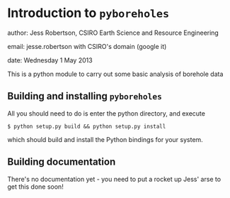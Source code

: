 Introduction to `pyboreholes`
==================================

author: Jess Robertson, CSIRO Earth Science and Resource Engineering

email: jesse.robertson with CSIRO's domain (google it)

date: Wednesday 1 May 2013

This is a python module to carry out some basic analysis of borehole data

Building and installing `pyboreholes`
------------------------------------------

All you should need to do is enter the python directory, and execute

    $ python setup.py build && python setup.py install

which should build and install the Python bindings for your system.

Building documentation
----------------------

There's no documentation yet - you need to put a rocket up Jess' arse to get this done soon!
